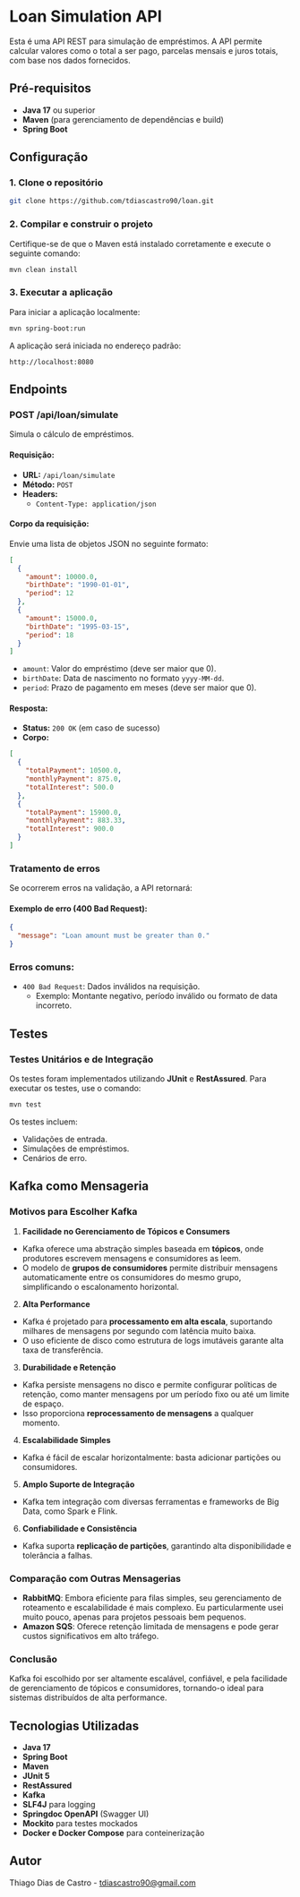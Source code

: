 # Loan Simulation API

Esta é uma API REST para simulação de empréstimos. A API permite calcular valores como o total a ser pago, parcelas mensais e juros totais, com base nos dados fornecidos.

## Pré-requisitos

- **Java 17** ou superior
- **Maven** (para gerenciamento de dependências e build)
- **Spring Boot**

## Configuração

### 1. Clone o repositório
```bash
git clone https://github.com/tdiascastro90/loan.git
```

### 2. Compilar e construir o projeto
Certifique-se de que o Maven está instalado corretamente e execute o seguinte comando:
```bash
mvn clean install
```

### 3. Executar a aplicação
Para iniciar a aplicação localmente:
```bash
mvn spring-boot:run
```

A aplicação será iniciada no endereço padrão:
```
http://localhost:8080
```

## Endpoints

### **POST /api/loan/simulate**

Simula o cálculo de empréstimos.

#### Requisição:
- **URL:** `/api/loan/simulate`
- **Método:** `POST`
- **Headers:**
    - `Content-Type: application/json`

#### Corpo da requisição:
Envie uma lista de objetos JSON no seguinte formato:
```json
[
  {
    "amount": 10000.0,
    "birthDate": "1990-01-01",
    "period": 12
  },
  {
    "amount": 15000.0,
    "birthDate": "1995-03-15",
    "period": 18
  }
]
```

- `amount`: Valor do empréstimo (deve ser maior que 0).
- `birthDate`: Data de nascimento no formato `yyyy-MM-dd`.
- `period`: Prazo de pagamento em meses (deve ser maior que 0).

#### Resposta:
- **Status:** `200 OK` (em caso de sucesso)
- **Corpo:**
```json
[
  {
    "totalPayment": 10500.0,
    "monthlyPayment": 875.0,
    "totalInterest": 500.0
  },
  {
    "totalPayment": 15900.0,
    "monthlyPayment": 883.33,
    "totalInterest": 900.0
  }
]
```

### Tratamento de erros
Se ocorrerem erros na validação, a API retornará:

#### Exemplo de erro (400 Bad Request):
```json
{
  "message": "Loan amount must be greater than 0."
}
```

### Erros comuns:
- `400 Bad Request`: Dados inválidos na requisição.
    - Exemplo: Montante negativo, período inválido ou formato de data incorreto.

## Testes

### Testes Unitários e de Integração
Os testes foram implementados utilizando **JUnit** e **RestAssured**. Para executar os testes, use o comando:
```bash
mvn test
```

Os testes incluem:
- Validações de entrada.
- Simulações de empréstimos.
- Cenários de erro.

## Kafka como Mensageria

### Motivos para Escolher Kafka

1. **Facilidade no Gerenciamento de Tópicos e Consumers**
  - Kafka oferece uma abstração simples baseada em **tópicos**, onde produtores escrevem mensagens e consumidores as leem.
  - O modelo de **grupos de consumidores** permite distribuir mensagens automaticamente entre os consumidores do mesmo grupo, simplificando o escalonamento horizontal.

2. **Alta Performance**
  - Kafka é projetado para **processamento em alta escala**, suportando milhares de mensagens por segundo com latência muito baixa.
  - O uso eficiente de disco como estrutura de logs imutáveis garante alta taxa de transferência.

3. **Durabilidade e Retenção**
  - Kafka persiste mensagens no disco e permite configurar políticas de retenção, como manter mensagens por um período fixo ou até um limite de espaço.
  - Isso proporciona **reprocessamento de mensagens** a qualquer momento.

4. **Escalabilidade Simples**
  - Kafka é fácil de escalar horizontalmente: basta adicionar partições ou consumidores.

5. **Amplo Suporte de Integração**
  - Kafka tem integração com diversas ferramentas e frameworks de Big Data, como Spark e Flink.

6. **Confiabilidade e Consistência**
  - Kafka suporta **replicação de partições**, garantindo alta disponibilidade e tolerância a falhas.

### Comparação com Outras Mensagerias

- **RabbitMQ**: Embora eficiente para filas simples, seu gerenciamento de roteamento e escalabilidade é mais complexo. Eu particularmente usei muito pouco, apenas para projetos pessoais bem pequenos.
- **Amazon SQS**: Oferece retenção limitada de mensagens e pode gerar custos significativos em alto tráfego.

### Conclusão
Kafka foi escolhido por ser altamente escalável, confiável, e pela facilidade de gerenciamento de tópicos e consumidores, tornando-o ideal para sistemas distribuídos de alta performance.


## Tecnologias Utilizadas

- **Java 17**
- **Spring Boot**
- **Maven**
- **JUnit 5**
- **RestAssured**
- **Kafka**
- **SLF4J** para logging
- **Springdoc OpenAPI** (Swagger UI)
- **Mockito** para testes mockados
- **Docker e Docker Compose** para conteinerização

## Autor
Thiago Dias de Castro - tdiascastro90@gmail.com


